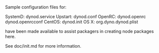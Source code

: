 Sample configuration files for:

SystemD: dynod.service
Upstart: dynod.conf
OpenRC:  dynod.openrc
         dynod.openrcconf
CentOS:  dynod.init
OS X:    org.dyno.dynod.plist

have been made available to assist packagers in creating node packages here.

See doc/init.md for more information.
